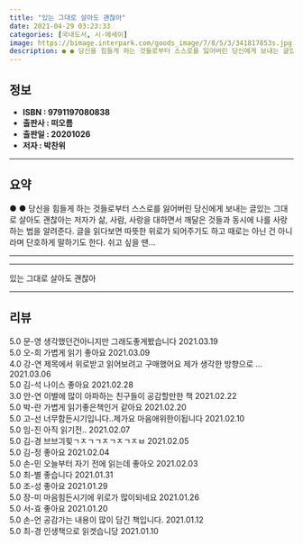 ```yaml
---
title: "있는 그대로 살아도 괜찮아"
date: 2021-04-29 03:23:33
categories: [국내도서, 시-에세이]
image: https://bimage.interpark.com/goods_image/7/8/5/3/341817853s.jpg
description: ● ● 당신을 힘들게 하는 것들로부터 스스로를 잃어버린 당신에게 보내는 글있는 그대로 살아도 괜찮아는 저자가 삶, 사람, 사랑을 대하면서 깨달은 것들과 동시에 나를 사랑하는 법을 알려준다. 글을 읽다보면 따뜻한 위로가 되어주기도 하고 때로는 아닌 건 아니라며 단호하게 말하기도 한다.
---
```


## **정보**

- **ISBN : 9791197080838**
- **출판사 : 떠오름**
- **출판일 : 20201026**
- **저자 : 박찬위**

------



## **요약**

●  ●  당신을 힘들게 하는 것들로부터
스스로를 잃어버린 당신에게 보내는 글있는 그대로 살아도 괜찮아는 저자가 삶, 사람, 사랑을 대하면서 깨달은 것들과 동시에 나를 사랑하는 법을 알려준다. 글을 읽다보면 따뜻한 위로가 되어주기도 하고 때로는 아닌 건 아니라며 단호하게 말하기도 한다. 쉬고 싶을 땐... 

------



------


있는 그대로 살아도 괜찮아 

------


## **리뷰** 

5.0 문-영 생각했던건아니지만 그래도좋게봤습니다
 2021.03.19 <br/>5.0 오-희 가볍게 읽기 좋아요 2021.03.09 <br/>4.0 강-연 제목에서 위로받고 읽어보려고 구매했어요
제가 생각한 방향으로 ... 2021.03.06 <br/>5.0 김-석 나이스 좋아요 2021.02.28 <br/>3.0 안-연 이별에 많이 아파하는 친구들이 공감할만한 책 2021.02.22 <br/>5.0 박-란 가볍게 읽기좋은책인거 같아요 2021.02.20 <br/>5.0 고-선 너무함든시기입니다..제가요 마음애위한이됩니다 2021.02.10 <br/>5.0 임-진 아직 읽기전..  2021.02.07 <br/>5.0 김-경 브브긔힞ㄱㅈㄱㄱㅈㄱㅈㄱㅈㅂ 2021.02.05 <br/>5.0 김-정 좋아요 2021.02.04 <br/>5.0 손-민 오늘부터 자기 전에 읽는데 좋아오 2021.02.03 <br/>5.0 최-별 좋습니다  2021.01.31 <br/>5.0 조-성 좋아요 2021.01.29 <br/>5.0 장-미 마음힘든시기에 위로가 많이되네요 2021.01.26 <br/>5.0 서-효 좋아요 2021.01.20 <br/>5.0 손-언 공감가는 내용이 많이 담긴 책입니다. 2021.01.12 <br/>5.0 최-경 인생책으로 읽겟습니당 2021.01.10 <br/>